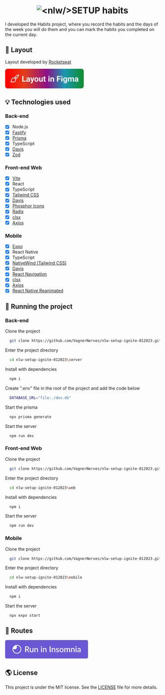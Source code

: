 <h1 align="center">
  <img alt="<nlw/>SETUP habits" title="<nlw/>SETUP habits" src="./assets/logonlwsetuphabits.svg" />
</h1>

I developed the Habits project, where you record the habits and the days of the week you will do them and you can mark the habits you completed on the current day.

<!-- ## 🎥 Implementation Video

In the GitHub edit, drag the video that it already puts on github itself. -->

## 🎨 Layout

Layout developed by [Rocketseat](https://www.rocketseat.com.br/)

[![Layout in Figma](https://github.com/VagnerNerves/default-readme/blob/main/assets/layout-in-figma.svg)](<https://www.figma.com/file/aiedkhCPzfOO44WxHtD5lb/Habits-(i)-(Community)?node-id=6%3A343&t=L9im8woqPCr6gGhP-1>)

<!-- ## 👏 Learning and more implementations

Describe what you learned and implemented in the project. -->

## 💡 Technologies used

### Back-end

- [x] Node.js
- [x] [Fastify](https://www.fastify.io/)
- [x] [Prisma](https://www.prisma.io/)
- [x] TypeScript
- [x] [Dayjs](https://day.js.org/)
- [x] [Zod](https://github.com/colinhacks/zod)

### Front-end Web

- [x] [Vite](https://vitejs.dev/)
- [x] React
- [x] TypeScript
- [x] [Tailwind CSS](https://tailwindcss.com/)
- [x] [Dayjs](https://day.js.org/)
- [x] [Phosphor Icons](https://phosphoricons.com/)
- [x] [Radix](https://www.radix-ui.com/)
- [x] [clsx](https://github.com/lukeed/clsx)
- [x] [Axios](https://axios-http.com/ptbr/)

### Mobile

- [x] [Expo](https://expo.dev/)
- [x] React Native
- [x] TypeScript
- [x] [NativeWind (Tailwind CSS)](https://www.nativewind.dev/)
- [x] [Dayjs](https://day.js.org/)
- [x] [React Navigation](https://reactnavigation.org/)
- [x] [clsx](https://github.com/lukeed/clsx)
- [x] [Axios](https://axios-http.com/ptbr/)
- [x] [React Native Reanimated](https://docs.swmansion.com/react-native-reanimated/)

## 🚀 Running the project

### Back-end

Clone the project

```bash
  git clone https://github.com/VagnerNerves/nlw-setup-ignite-012023.git
```

Enter the project directory

```bash
  cd nlw-setup-ignite-012023\server
```

Install with dependencies

```bash
  npm i
```

Create ".env" file in the root of the project and add the code below

```bash
  DATABASE_URL="file:./dev.db"
```

Start the prisma

```bash
  npx prisma generate
```

Start the server

```bash
  npm run dev
```

### Front-end Web

Clone the project

```bash
  git clone https://github.com/VagnerNerves/nlw-setup-ignite-012023.git
```

Enter the project directory

```bash
  cd nlw-setup-ignite-012023\web
```

Install with dependencies

```bash
  npm i
```

Start the server

```bash
  npm run dev
```

### Mobile

Clone the project

```bash
  git clone https://github.com/VagnerNerves/nlw-setup-ignite-012023.git
```

Enter the project directory

```bash
  cd nlw-setup-ignite-012023\mobile
```

Install with dependencies

```bash
  npm i
```

Start the server

```bash
  npx expo start
```

## 📝 Routes

[![Run in Insomnia](https://github.com/VagnerNerves/default-readme/blob/main/assets/run-in-insomnia.svg)](https://insomnia.rest/run/?label=NLW%20Setup%20Habits%20-%20API&uri=https://github.com/VagnerNerves/nlw-setup-ignite-012023/blob/master/server/insomnia/Insomnia-All_2023-01-21.json)

## 🌎 License

This project is under the MIT license. See the [LICENSE](https://github.com/VagnerNerves/nlw-setup-ignite-012023/blob/master/LICENSE) file for more details.
